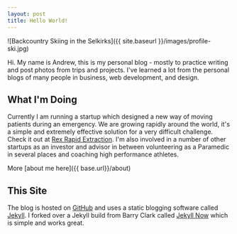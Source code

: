 ```yaml
---
layout: post
title: Hello World!
---
```


![Backcountry Skiing in the Selkirks]({{ site.baseurl }}/images/profile-ski.jpg)


Hi.  My name is Andrew, this is my personal blog - mostly to practice writing and post photos from trips and projects.  I've learned a lot from the personal blogs of many people in business, web development, and design.

## What I'm Doing
Currently I am running a startup which designed a new way of moving patients during an emergency. We are growing rapidly around the world, it's a simple and extremely effective solution for a very difficult challenge. Check it out at [Rex Rapid Extraction](http://rexems.com). I'm also involved in a number of other startups as an investor and advisor in between volunteering as a Paramedic in several places and coaching high performance athletes.

More [about me here]({{ base.url}}/about)

## This Site

The blog is hosted on [GitHub](http://github.com) and uses a static blogging software called [Jekyll](http://jekyllrb.com).  I forked over a Jekyll build from Barry Clark called [Jekyll Now](https://github.com/barryclark/jekyll-now) which is simple and works great.
